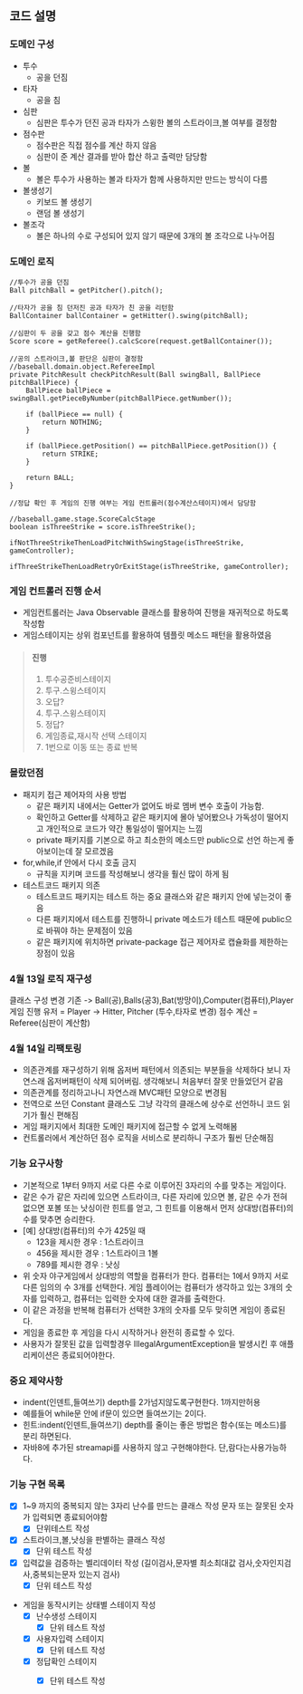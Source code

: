 ## 코드 설명

### 도메인 구성

- 투수
    - 공을 던짐
- 타자
    - 공을 침
- 심판
    - 심판은 투수가 던진 공과 타자가 스윙한 볼의 스트라이크,볼 여부를 결정함
- 점수판
    - 점수판은 직접 점수를 계산 하지 않음
    - 심판이 준 계산 결과를 받아 합산 하고 출력만 담당함
- 볼
    - 볼은 투수가 사용하는 볼과 타자가 함께 사용하지만 만드는 방식이 다름
- 볼생성기
    - 키보드 볼 생성기
    - 랜덤 볼 생성기
- 볼조각
    - 볼은 하나의 수로 구성되어 있지 않기 때문에 3개의 볼 조각으로 나누어짐

### 도메인 로직

```
//투수가 공을 던짐
Ball pitchBall = getPitcher().pitch();

//타자가 공을 침 던저진 공과 타자가 친 공을 리턴함
BallContainer ballContainer = getHitter().swing(pitchBall);

//심판이 두 공을 갖고 점수 계산을 진행함
Score score = getReferee().calcScore(request.getBallContainer());

//공의 스트라이크,볼 판단은 심판이 결정함
//baseball.domain.object.RefereeImpl
private PitchResult checkPitchResult(Ball swingBall, BallPiece pitchBallPiece) {
    BallPiece ballPiece = swingBall.getPieceByNumber(pitchBallPiece.getNumber());

    if (ballPiece == null) {
        return NOTHING;
    }

    if (ballPiece.getPosition() == pitchBallPiece.getPosition()) {
        return STRIKE;
    }

    return BALL;
}

//정답 확인 후 게임의 진행 여부는 게임 컨트롤러(점수계산스테이지)에서 담당함

//baseball.game.stage.ScoreCalcStage
boolean isThreeStrike = score.isThreeStrike();

ifNotThreeStrikeThenLoadPitchWithSwingStage(isThreeStrike, gameController);

ifThreeStrikeThenLoadRetryOrExitStage(isThreeStrike, gameController);            
```

### 게임 컨트롤러 진행 순서

- 게임컨트롤러는 Java Observable 클래스를 활용하여 진행을 재귀적으로 하도록 작성함
- 게임스테이지는 상위 컴포넌트를 활용하여 템플릿 메소드 패턴을 활용하였음

> #### 진행
> 1. 투수공준비스테이지
> 2. 투구.스윙스테이지
> 3. 오답?
> 4. 투구.스윙스테이지
> 5. 정답?
> 6. 게임종료,재시작 선택 스테이지
> 7. 1번으로 이동 또는 종료 반복

### 몰랐던점

- 패지키 접근 제어자의 사용 방법
    - 같은 패키지 내에서는 Getter가 없어도 바로 멤버 변수 호출이 가능함.
    - 확인하고 Getter를 삭제하고 같은 패키지에 몰아 넣어봤으나 가독성이 떨어지고 개인적으로 코드가 약간 통일성이 떨어지는 느낌
    - private 패키지를 기본으로 하고 최소한의 메소드만 public으로 선언 하는게 좋아보이는데 잘 모르겠음
- for,while,if 안에서 다시 호출 금지
    - 규칙을 지키며 코드를 작성해보니 생각을 훨신 많이 하게 됨
- 테스트코드 패키지 의존
    - 테스트코드 패키지는 테스트 하는 중요 클래스와 같은 패키지 안에 넣는것이 좋음
    - 다른 패키지에서 테스트를 진행하니 private 메소드가 테스트 때문에 public으로 바꿔야 하는 문제점이 있음
    - 같은 패키지에 위치하면 private-package 접근 제어자로 캡슐화를 제한하는 장점이 있음

### 4월 13일 로직 재구성

클래스 구성 변경 기존 -> Ball(공),Balls(공3),Bat(방망이),Computer(컴퓨터),Player 게임 진행 유저 = Player -> Hitter, Pitcher (투수,타자로 변경)
점수 계산 = Referee(심판이 계산함)

### 4월 14일 리팩토링

- 의존관계를 재구성하기 위해 옵저버 패턴에서 의존되는 부분들을 삭제하다 보니 자연스래 옵저버패턴이 삭제 되어버림. 생각해보니 처음부터 잘못 만들었던거 같음
- 의존관계를 정리하고나니 자연스래 MVC패턴 모양으로 변경됨
- 전역으로 쓰던 Constant 클래스도 그냥 각각의 클래스에 상수로 선언하니 코드 읽기가 훨신 편해짐
- 게임 패키지에서 최대한 도메인 패키지에 접근할 수 없게 노력해봄 
- 컨트롤러에서 계산하던 점수 로직을 서비스로 분리하니 구조가 훨씬 단순해짐


### 기능 요구사항

- 기본적으로 1부터 9까지 서로 다른 수로 이루어진 3자리의 수를 맞추는 게임이다.
- 같은 수가 같은 자리에 있으면 스트라이크, 다른 자리에 있으면 볼, 같은 수가 전혀 없으면 포볼 또는 낫싱이란 힌트를 얻고, 그 힌트를 이용해서 먼저 상대방(컴퓨터)의 수를 맞추면 승리한다.
- [예] 상대방(컴퓨터)의 수가 425일 때
    - 123을 제시한 경우 : 1스트라이크
    - 456을 제시한 경우 : 1스트라이크 1볼
    - 789를 제시한 경우 : 낫싱
- 위 숫자 야구게임에서 상대방의 역할을 컴퓨터가 한다. 컴퓨터는 1에서 9까지 서로 다른 임의의 수 3개를 선택한다. 게임 플레이어는 컴퓨터가 생각하고 있는 3개의 숫자를 입력하고, 컴퓨터는 입력한 숫자에 대한
  결과를 출력한다.
- 이 같은 과정을 반복해 컴퓨터가 선택한 3개의 숫자를 모두 맞히면 게임이 종료된다.
- 게임을 종료한 후 게임을 다시 시작하거나 완전히 종료할 수 있다.
- 사용자가 잘못된 값을 입력할경우 IllegalArgumentException을 발생시킨 후 애플리케이션은 종료되어야한다.

### 중요 제약사항

- indent(인덴트,들여쓰기) depth를 2가넘지않도록구현한다. 1까지만허용
- 예를들어 while문 안에 if문이 있으면 들여쓰기는 2이다.
- 힌트:indent(인덴트,들여쓰기) depth를 줄이는 좋은 방법은 함수(또는 메소드)를 분리 하면된다.
- 자바8에 추가된 streamapi를 사용하지 않고 구현해야한다. 단,람다는사용가능하다.

### 기능 구현 목록

- [x] 1~9 까지의 중복되지 않는 3자리 난수를 만드는 클래스 작성 문자 또는 잘못된 숫자가 입력되면 종료되어야함
    - [x] 단위테스트 작성
- [x] 스트라이크,볼,낫싱을 판별하는 클래스 작성
    - [x] 단위 테스트 작성
- [x] 입력값을 검증하는 벨리데이터 작성 (길이검사,문자별 최소최대값 검사,숫자인지검사,중복되는문자 있는지 검사)
    - [x] 단위 테스트 작성

- 게임을 동작시키는 상태별 스테이지 작성
    - [x]  난수생성 스테이지
        - [x] 단위 테스트 작성
    - [x]  사용자입력 스테이지
        - [x] 단위 테스트 작성
    - [x]  정답확인 스테이지
        - [x] 단위 테스트 작성


